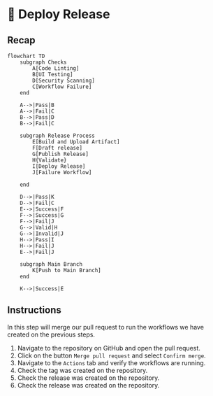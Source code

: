 # :test_tube: Deploy Release

## Recap

```mermaid
flowchart TD
    subgraph Checks
        A[Code Linting]
        B[UI Testing]
        D[Security Scanning]
        C[Workflow Failure]
    end

    A-->|Pass|B
    A-->|Fail|C
    B-->|Pass|D
    B-->|Fail|C

    subgraph Release Process
        E[Build and Upload Artifact]
        F[Draft release]
        G[Publish Release]
        H{Validate}
        I[Deploy Release]
        J[Failure Workflow]

    end

    D-->|Pass|K
    D-->|Fail|C
    E-->|Success|F
    F-->|Success|G
    F-->|Fail|J
    G-->|Valid|H
    G-->|Invalid|J
    H-->|Pass|I
    H-->|Fail|J
    E-->|Fail|J

    subgraph Main Branch
        K[Push to Main Branch]
    end

    K-->|Success|E

```

## Instructions

In this step will merge our pull request to run the workflows we have created on the previous steps.

1. Navigate to the repository on GitHub and open the pull request.
2. Click on the button `Merge pull request` and select `Confirm merge`.
3. Navigate to the `Actions` tab and verify the workflows are running.
4. Check the tag was created on the repository.
5. Check the release was created on the repository.
6. Check the release was created on the repository.
